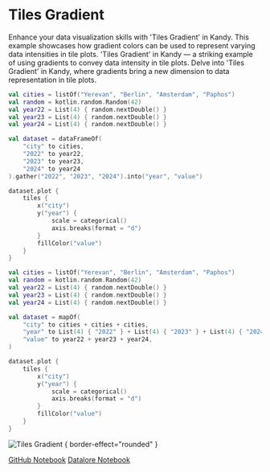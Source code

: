 # Tiles Gradient

<web-summary>
Enhance your data visualization skills with 'Tiles Gradient' in Kandy.
This example showcases how gradient colors can be used to represent varying data intensities in tile plots.
</web-summary>

<card-summary>
'Tiles Gradient' in Kandy — a striking example of using gradients to convey data intensity in tile plots.
</card-summary>

<link-summary>
Delve into 'Tiles Gradient' in Kandy, where gradients bring a new dimension to data representation in tile plots.
</link-summary>


<!---IMPORT org.jetbrains.kotlinx.kandy.letsplot.samples.Tiles-->

<!---FUN tiles_gradient-->
<tabs>
<tab title="Dataframe">

```kotlin
val cities = listOf("Yerevan", "Berlin", "Amsterdam", "Paphos")
val random = kotlin.random.Random(42)
val year22 = List(4) { random.nextDouble() }
val year23 = List(4) { random.nextDouble() }
val year24 = List(4) { random.nextDouble() }

val dataset = dataFrameOf(
    "city" to cities,
    "2022" to year22,
    "2023" to year23,
    "2024" to year24
).gather("2022", "2023", "2024").into("year", "value")

dataset.plot {
    tiles {
        x("city")
        y("year") {
            scale = categorical()
            axis.breaks(format = "d")
        }
        fillColor("value")
    }
}
```

</tab>
<tab title="Collections">

```kotlin
val cities = listOf("Yerevan", "Berlin", "Amsterdam", "Paphos")
val random = kotlin.random.Random(42)
val year22 = List(4) { random.nextDouble() }
val year23 = List(4) { random.nextDouble() }
val year24 = List(4) { random.nextDouble() }

val dataset = mapOf(
    "city" to cities + cities + cities,
    "year" to List(4) { "2022" } + List(4) { "2023" } + List(4) { "2024" },
    "value" to year22 + year23 + year24,
)

dataset.plot {
    tiles {
        x("city")
        y("year") {
            scale = categorical()
            axis.breaks(format = "d")
        }
        fillColor("value")
    }
}
```

</tab></tabs>
<!---END-->

![Tiles Gradient](tiles_gradient.svg) { border-effect="rounded" }

<seealso style="cards">
       <category ref="example-ktnb">
           <a href="https://github.com/Kotlin/kandy/blob/main/examples/notebooks/lets-plot/samples/tiles/tiles_gradient.ipynb" summary="View the notebook on our GitHub repository">GitHub Notebook</a>
           <a href="https://datalore.jetbrains.com/report/static/KQKedA4jDrKu63O53gEN0z/VPkbJNGGffyf32dUYomnTz" summary="Experiment with this example on Datalore">Datalore Notebook</a>
       </category>
</seealso>
